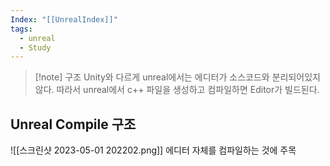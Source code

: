 ```yaml
---
Index: "[[UnrealIndex]]"
tags:
  - unreal
  - Study
---
```


> [!note] 구조
> Unity와 다르게 unreal에서는 에디터가 소스코드와 분리되어있지 않다.
> 따라서 unreal에서 c++ 파일을 생성하고 컴파일하면 Editor가 빌드된다.

## Unreal Compile 구조
![[스크린샷 2023-05-01 202202.png]]
에디터 자체를 컴파일하는 것에 주목
